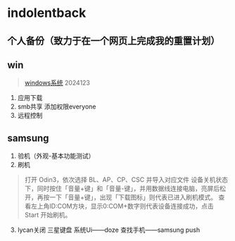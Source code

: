 # indolentback
## 个人备份（致力于在一个网页上完成我的重置计划）
## win
> [windows系统](https://www.fenxm.com/system)  2024123
1. 应用下载
2. smb共享 添加权限everyone
3. 远程控制

## samsung
1. 验机（外观-基本功能测试）
2. 刷机 
> 打开 Odin3，依次选择 BL、AP、CP、CSC 并导入对应文件
> 设备关机状态下，同时按住「音量+键」和「音量-键」，并用数据线连接电脑，亮屏后松开，再按一下「音量+键」，出现「下载图标」则代表已进入刷机模式。
> 查看左上角ID:COM方块，显示0:COM+数字则代表设备连接成功，点击 Start 开始刷机。
3. lycan关闭 三星键盘 系统Ui——doze 查找手机——samsung push
